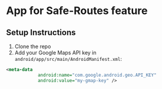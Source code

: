 # App for Safe-Routes feature

## Setup Instructions
1. Clone the repo
2. Add your Google Maps API key in `android/app/src/main/AndroidManifest.xml`:
```xml
<meta-data
            android:name="com.google.android.geo.API_KEY"
            android:value="my-gmap-key" />
